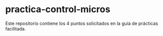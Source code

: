 # practica-control-micros
Este repositorio contiene los 4 puntos solicitados en la guía de prácticas facilitada.
